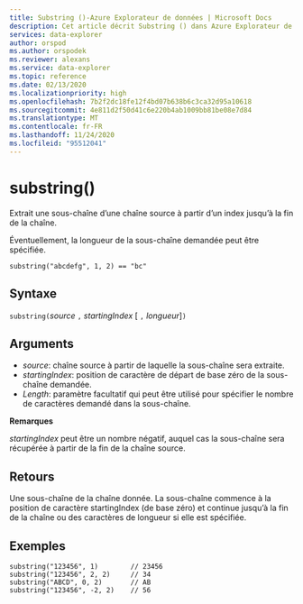```yaml
---
title: Substring ()-Azure Explorateur de données | Microsoft Docs
description: Cet article décrit Substring () dans Azure Explorateur de données.
services: data-explorer
author: orspod
ms.author: orspodek
ms.reviewer: alexans
ms.service: data-explorer
ms.topic: reference
ms.date: 02/13/2020
ms.localizationpriority: high
ms.openlocfilehash: 7b2f2dc18fe12f4bd07b638b6c3ca32d95a10618
ms.sourcegitcommit: 4e811d2f50d41c6e220b4ab1009bb81be08e7d84
ms.translationtype: MT
ms.contentlocale: fr-FR
ms.lasthandoff: 11/24/2020
ms.locfileid: "95512041"
---
```

# <a name="substring"></a>substring()

Extrait une sous-chaîne d’une chaîne source à partir d’un index jusqu’à la fin de la chaîne.

Éventuellement, la longueur de la sous-chaîne demandée peut être spécifiée.

```kusto
substring("abcdefg", 1, 2) == "bc"
```

## <a name="syntax"></a>Syntaxe

`substring(`*source* `,` *startingIndex* [ `,` *longueur*]`)`

## <a name="arguments"></a>Arguments

* *source*: chaîne source à partir de laquelle la sous-chaîne sera extraite.
* *startingIndex*: position de caractère de départ de base zéro de la sous-chaîne demandée.
* *Length*: paramètre facultatif qui peut être utilisé pour spécifier le nombre de caractères demandé dans la sous-chaîne. 

**Remarques**

*startingIndex* peut être un nombre négatif, auquel cas la sous-chaîne sera récupérée à partir de la fin de la chaîne source.

## <a name="returns"></a>Retours

Une sous-chaîne de la chaîne donnée. La sous-chaîne commence à la position de caractère startingIndex (de base zéro) et continue jusqu’à la fin de la chaîne ou des caractères de longueur si elle est spécifiée.

## <a name="examples"></a>Exemples

```kusto
substring("123456", 1)        // 23456
substring("123456", 2, 2)     // 34
substring("ABCD", 0, 2)       // AB
substring("123456", -2, 2)    // 56
```
